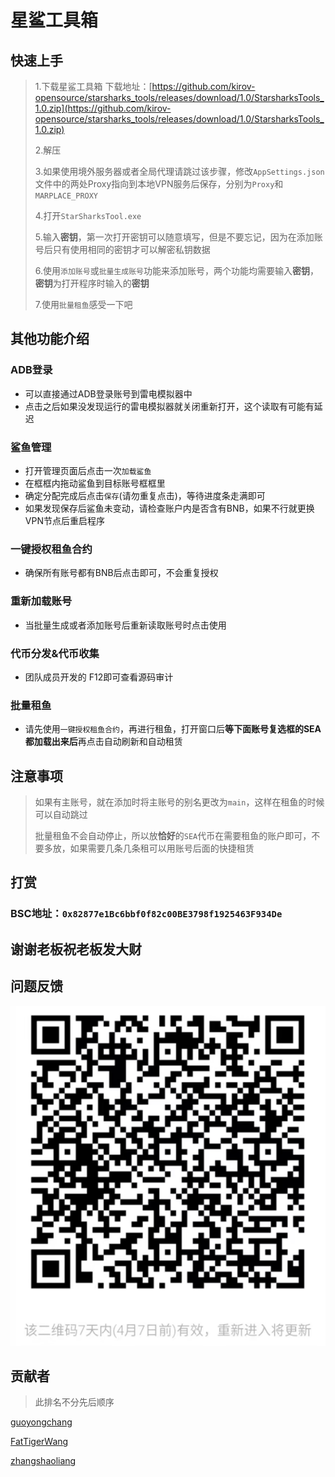 # 星鲨工具箱

## 快速上手
> 1.下载星鲨工具箱 下载地址：[https://github.com/kirov-opensource/starsharks_tools/releases/download/1.0/StarsharksTools_1.0.zip](https://github.com/kirov-opensource/starsharks_tools/releases/download/1.0/StarsharksTools_1.0.zip)
>
> 2.解压
>
> 3.如果使用境外服务器或者全局代理请跳过该步骤，修改`AppSettings.json`文件中的两处Proxy指向到本地VPN服务后保存，分别为`Proxy`和`MARPLACE_PROXY`
>
> 4.打开`StarSharksTool.exe`
>
> 5.输入**密钥**，第一次打开密钥可以随意填写，但是不要忘记，因为在添加账号后只有使用相同的密钥才可以解密私钥数据
>
> 6.使用`添加账号`或`批量生成账号`功能来添加账号，两个功能均需要输入**密钥**，**密钥**为打开程序时输入的**密钥**
>
> 7.使用`批量租鱼`感受一下吧

## 其他功能介绍

### ADB登录
* 可以直接通过ADB登录账号到雷电模拟器中
* 点击之后如果没发现运行的雷电模拟器就关闭重新打开，这个读取有可能有延迟

### 鲨鱼管理
* 打开管理页面后点击一次`加载鲨鱼`
* 在框框内拖动鲨鱼到目标账号框框里
* 确定分配完成后点击`保存`(请勿重复点击)，等待进度条走满即可
* 如果发现保存后鲨鱼未变动，请检查账户内是否含有BNB，如果不行就更换VPN节点后重启程序

### 一键授权租鱼合约
* 确保所有账号都有BNB后点击即可，不会重复授权

### 重新加载账号
* 当批量生成或者添加账号后重新读取账号时点击使用

### 代币分发&代币收集
* 团队成员开发的 F12即可查看源码审计

### 批量租鱼
* 请先使用`一键授权租鱼合约`，再进行租鱼，打开窗口后**等下面账号复选框的SEA都加载出来后**再点击自动刷新和自动租赁

## 注意事项
> 如果有主账号，就在添加时将主账号的别名更改为`main`，这样在租鱼的时候可以自动跳过
>
> 批量租鱼不会自动停止，所以放**恰好**的`SEA`代币在需要租鱼的账户即可，不要多放，如果需要几条几条租可以用账号后面的快捷租赁
>
## 打赏

### BSC地址：`0x82877e1Bc6bbf0f82c00BE3798f1925463F934De`

## 谢谢老板祝老板发大财

## 问题反馈
![wechatgroup](wechatgroup.png)

## 贡献者
> 此排名不分先后顺序

[guoyongchang](https://github.com/guoyongchang)

[FatTigerWang](https://github.com/FatTigerWang)

[zhangshaoliang](https://github.com/zhangshaoliang)